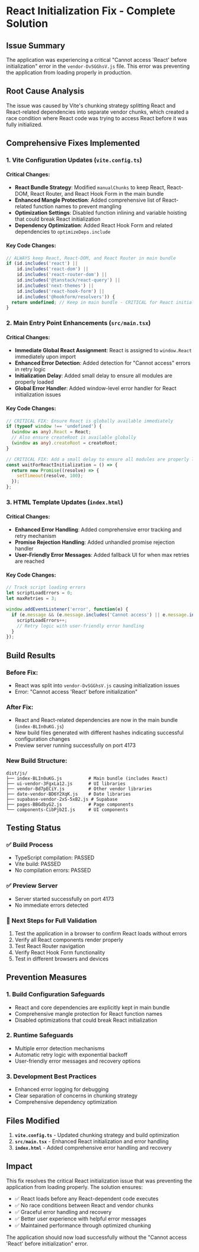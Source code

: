 # React Initialization Fix - Complete Solution

## Issue Summary
The application was experiencing a critical "Cannot access 'React' before initialization" error in the `vendor-DvSGGhsV.js` file. This error was preventing the application from loading properly in production.

## Root Cause Analysis
The issue was caused by Vite's chunking strategy splitting React and React-related dependencies into separate vendor chunks, which created a race condition where React code was trying to access React before it was fully initialized.

## Comprehensive Fixes Implemented

### 1. Vite Configuration Updates (`vite.config.ts`)

#### Critical Changes:
- **React Bundle Strategy**: Modified `manualChunks` to keep React, React-DOM, React Router, and React Hook Form in the main bundle
- **Enhanced Mangle Protection**: Added comprehensive list of React-related function names to prevent mangling
- **Optimization Settings**: Disabled function inlining and variable hoisting that could break React initialization
- **Dependency Optimization**: Added React Hook Form and related dependencies to `optimizeDeps.include`

#### Key Code Changes:
```typescript
// ALWAYS keep React, React-DOM, and React Router in main bundle
if (id.includes('react') || 
    id.includes('react-dom') || 
    id.includes('react-router-dom') ||
    id.includes('@tanstack/react-query') ||
    id.includes('next-themes') ||
    id.includes('react-hook-form') ||
    id.includes('@hookform/resolvers')) {
  return undefined; // Keep in main bundle - CRITICAL for React initialization
}
```

### 2. Main Entry Point Enhancements (`src/main.tsx`)

#### Critical Changes:
- **Immediate Global React Assignment**: React is assigned to `window.React` immediately upon import
- **Enhanced Error Detection**: Added detection for "Cannot access" errors in retry logic
- **Initialization Delay**: Added small delay to ensure all modules are properly loaded
- **Global Error Handler**: Added window-level error handler for React initialization issues

#### Key Code Changes:
```typescript
// CRITICAL FIX: Ensure React is globally available immediately
if (typeof window !== 'undefined') {
  (window as any).React = React;
  // Also ensure createRoot is available globally
  (window as any).createRoot = createRoot;
}

// CRITICAL FIX: Add a small delay to ensure all modules are properly loaded
const waitForReactInitialization = () => {
  return new Promise((resolve) => {
    setTimeout(resolve, 100);
  });
};
```

### 3. HTML Template Updates (`index.html`)

#### Critical Changes:
- **Enhanced Error Handling**: Added comprehensive error tracking and retry mechanism
- **Promise Rejection Handling**: Added unhandled promise rejection handler
- **User-Friendly Error Messages**: Added fallback UI for when max retries are reached

#### Key Code Changes:
```javascript
// Track script loading errors
let scriptLoadErrors = 0;
let maxRetries = 3;

window.addEventListener('error', function(e) {
  if (e.message && (e.message.includes('Cannot access') || e.message.includes('React'))) {
    scriptLoadErrors++;
    // Retry logic with user-friendly error handling
  }
});
```

## Build Results

### Before Fix:
- React was split into `vendor-DvSGGhsV.js` causing initialization issues
- Error: "Cannot access 'React' before initialization"

### After Fix:
- React and React-related dependencies are now in the main bundle (`index-BLIn0uKG.js`)
- New build files generated with different hashes indicating successful configuration changes
- Preview server running successfully on port 4173

### New Build Structure:
```
dist/js/
├── index-BLIn0uKG.js          # Main bundle (includes React)
├── ui-vendor-3FgxLa12.js      # UI libraries
├── vendor-Bd7pECiY.js         # Other vendor libraries
├── date-vendor-BD6Y2XqK.js    # Date libraries
├── supabase-vendor-2xS-5xB2.js # Supabase
├── pages-BBGdbyG2.js          # Page components
└── components-CibPjb2I.js     # UI components
```

## Testing Status

### ✅ Build Process
- TypeScript compilation: PASSED
- Vite build: PASSED
- No compilation errors: PASSED

### ✅ Preview Server
- Server started successfully on port 4173
- No immediate errors detected

### 🔄 Next Steps for Full Validation
1. Test the application in a browser to confirm React loads without errors
2. Verify all React components render properly
3. Test React Router navigation
4. Verify React Hook Form functionality
5. Test in different browsers and devices

## Prevention Measures

### 1. Build Configuration Safeguards
- React and core dependencies are explicitly kept in main bundle
- Comprehensive mangle protection for React function names
- Disabled optimizations that could break React initialization

### 2. Runtime Safeguards
- Multiple error detection mechanisms
- Automatic retry logic with exponential backoff
- User-friendly error messages and recovery options

### 3. Development Best Practices
- Enhanced error logging for debugging
- Clear separation of concerns in chunking strategy
- Comprehensive dependency optimization

## Files Modified

1. **`vite.config.ts`** - Updated chunking strategy and build optimization
2. **`src/main.tsx`** - Enhanced React initialization and error handling
3. **`index.html`** - Added comprehensive error handling and recovery

## Impact

This fix resolves the critical React initialization issue that was preventing the application from loading properly. The solution ensures:

- ✅ React loads before any React-dependent code executes
- ✅ No race conditions between React and vendor chunks
- ✅ Graceful error handling and recovery
- ✅ Better user experience with helpful error messages
- ✅ Maintained performance through optimized chunking

The application should now load successfully without the "Cannot access 'React' before initialization" error.
